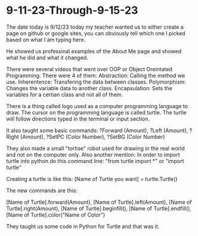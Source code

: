 # 9-11-23-Through-9-15-23

The date today is 9/12/23 today my teacher wanted us to either
create a page on github or google sites, you can obviously
tell which one I picked based on what I am typing here. 

He showed us professinal examples of the About Me page and
showed what he did and what it changed.

There were several videos that went over OOP or Object Oreintated Programming.
There were 4 of them: 
Abstraction: Calling the method we use.
Inherentence: Transfering the data between classes.
Polymorphism: Changes the variable data to another class.
Encapsulation: Sets the variables for a certian class and not all of them.

There is a thing called logo used as a computer programming language to draw.
The cursor on the programming language is called turtle.
The turtle will follow directions typed in the terminal or input section.

It also taught some basic commands:
?Forward (Amount),
?Left (Amount),
?Right (Amount),
?SetPC (Color Number),
?SetBG (Color Number)

They also made a small "tortise" robot used for drawing in the real world and not on the computer only.
Also another mention:
In order to import turtle into python do this command line: "from turtle import *" or "import turtle"

Creating a turtle is like this:
[Name of Turtle you want] = turtle.Turtle()

The new commands are this:

[Name of Turtle].forward(Amount),
[Name of Turtle].left(Amount),
[Name of Turtle].right(Amount),
[Name of Turtle].beginfill(),
[Name of Turtle].endfill(),
[Name of Turtle].color("Name of Color")

They taught us some code in Python for Turtle and that was it.
